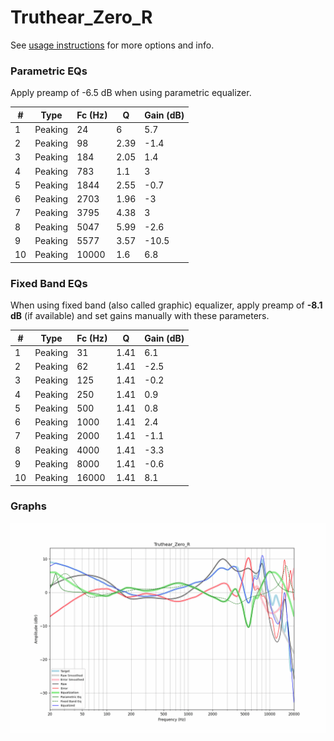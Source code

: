 # Truthear_Zero_R
See [usage instructions](https://github.com/jaakkopasanen/AutoEq#usage) for more options and info.

### Parametric EQs
Apply preamp of -6.5 dB when using parametric equalizer.

|   # | Type    |   Fc (Hz) |    Q |   Gain (dB) |
|-----|---------|-----------|------|-------------|
|   1 | Peaking |        24 | 6    |         5.7 |
|   2 | Peaking |        98 | 2.39 |        -1.4 |
|   3 | Peaking |       184 | 2.05 |         1.4 |
|   4 | Peaking |       783 | 1.1  |         3   |
|   5 | Peaking |      1844 | 2.55 |        -0.7 |
|   6 | Peaking |      2703 | 1.96 |        -3   |
|   7 | Peaking |      3795 | 4.38 |         3   |
|   8 | Peaking |      5047 | 5.99 |        -2.6 |
|   9 | Peaking |      5577 | 3.57 |       -10.5 |
|  10 | Peaking |     10000 | 1.6  |         6.8 |

### Fixed Band EQs
When using fixed band (also called graphic) equalizer, apply preamp of **-8.1 dB** (if available) and set gains manually with these parameters.

|   # | Type    |   Fc (Hz) |    Q |   Gain (dB) |
|-----|---------|-----------|------|-------------|
|   1 | Peaking |        31 | 1.41 |         6.1 |
|   2 | Peaking |        62 | 1.41 |        -2.5 |
|   3 | Peaking |       125 | 1.41 |        -0.2 |
|   4 | Peaking |       250 | 1.41 |         0.9 |
|   5 | Peaking |       500 | 1.41 |         0.8 |
|   6 | Peaking |      1000 | 1.41 |         2.4 |
|   7 | Peaking |      2000 | 1.41 |        -1.1 |
|   8 | Peaking |      4000 | 1.41 |        -3.3 |
|   9 | Peaking |      8000 | 1.41 |        -0.6 |
|  10 | Peaking |     16000 | 1.41 |         8.1 |

### Graphs
![](./Truthear_Zero_R.png)
